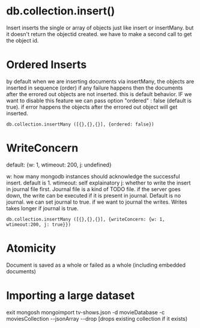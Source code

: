 # db.collection.insert()
Insert inserts the single or array of objects just like insert or insertMany. but it doesn't return the objectid created. we have to make a second call to get the object id.

# Ordered Inserts
by default when we are inserting documents via insertMany, the objects are inserted in sequence (order) if any failure happens then the documents after the errored out objects are not inserted. this is default behavior. 
IF we want to disable this feature we can pass option "ordered" : false (default is true). if error happens the objects after the errored out object will get inserted.
```
db.collection.insertMany ([{},{},{}], {ordered: false})
```
# WriteConcern

default: {w: 1, wtimeout: 200, j: undefined}

w: how many mongodb instances should acknowledge the successful insert. default is 1.
wtimeout: self explainatory
j: whether to write the insert in journal file first. Journal file is a kind of TODO file. if the server goes down, the write can be executed if it is present in journal. Default is no journal. we can set journal to true. if we want to journal the writes. Writes takes longer if journal is true.

```
db.collection.insertMany ([{},{},{}], {writeConcern: {w: 1, wtimeout:200, j: true}})
```

# Atomicity

Document is saved as a whole or failed as a whole (including embedded documents)

# Importing a large dataset

exit mongosh
mongoimport tv-shows.json -d movieDatabase -c moviesCollection --jsonArray --drop [drops existing collection if it exists)


